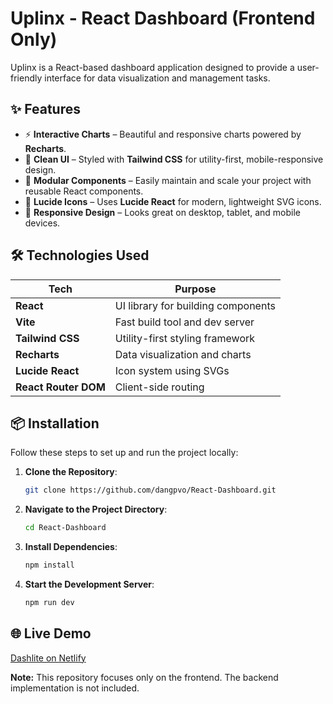 # Uplinx - React Dashboard (Frontend Only)

Uplinx is a React-based dashboard application designed to provide a user-friendly interface for data visualization and management tasks.

## ✨ Features

- ⚡ **Interactive Charts** – Beautiful and responsive charts powered by **Recharts**.
- 🎨 **Clean UI** – Styled with **Tailwind CSS** for utility-first, mobile-responsive design.
- 🧩 **Modular Components** – Easily maintain and scale your project with reusable React components.
- 🌙 **Lucide Icons** – Uses **Lucide React** for modern, lightweight SVG icons.
- 📱 **Responsive Design** – Looks great on desktop, tablet, and mobile devices.

## 🛠 Technologies Used

| Tech               | Purpose                           |
|--------------------|-----------------------------------|
| **React**          | UI library for building components |
| **Vite**           | Fast build tool and dev server     |
| **Tailwind CSS**   | Utility-first styling framework    |
| **Recharts**       | Data visualization and charts      |
| **Lucide React**   | Icon system using SVGs             |
| **React Router DOM** | Client-side routing               |

## 📦 Installation

Follow these steps to set up and run the project locally:

1. **Clone the Repository**:

   ```bash
   git clone https://github.com/dangpvo/React-Dashboard.git
   ```

2. **Navigate to the Project Directory**:

   ```bash
   cd React-Dashboard
   ```

3. **Install Dependencies**:

   ```bash
   npm install
   ```

4. **Start the Development Server**:

   ```bash
   npm run dev
   ```
   
## 🌐 Live Demo  
[Dashlite on Netlify](https://dashlite.netlify.app)  

**Note:** This repository focuses only on the frontend. The backend implementation is not included.

